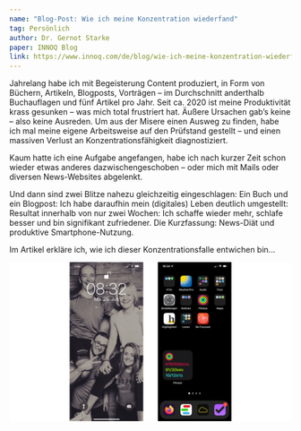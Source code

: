 ```yaml
---
name: "Blog-Post: Wie ich meine Konzentration wiederfand"
tag: Persönlich
author: Dr. Gernot Starke
paper: INNOQ Blog
link: https://www.innoq.com/de/blog/wie-ich-meine-konzentration-wiederfand/
---
```


Jahrelang habe ich mit Begeisterung Content produziert, in Form von Büchern, Artikeln, Blogposts, Vorträgen – im Durchschnitt anderthalb Buchauflagen und fünf Artikel pro Jahr. Seit ca. 2020 ist meine Produktivität krass gesunken – was mich total frustriert hat. Äußere Ursachen gab’s keine – also keine Ausreden. Um aus der Misere einen Ausweg zu finden, habe ich mal meine eigene Arbeitsweise auf den Prüfstand gestellt – und einen massiven Verlust an Konzentrationsfähigkeit diagnostiziert. 

Kaum hatte ich eine Aufgabe angefangen, habe ich nach kurzer Zeit schon wieder etwas anderes dazwischengeschoben – oder mich mit Mails oder diversen News-Websites abgelenkt.

Und dann sind zwei Blitze nahezu gleichzeitig eingeschlagen: Ein Buch und ein Blogpost: Ich habe daraufhin mein (digitales) Leben deutlich umgestellt: Resultat innerhalb von nur zwei Wochen: Ich schaffe wieder mehr, schlafe besser und bin signifikant zufriedener. Die Kurzfassung: News-Diät und produktive Smartphone-Nutzung.



Im Artikel erkläre ich, wie ich dieser Konzentrationsfalle entwichen bin...

![Smartphone neu konfiguriert](/images/articles/home-lock.png)
